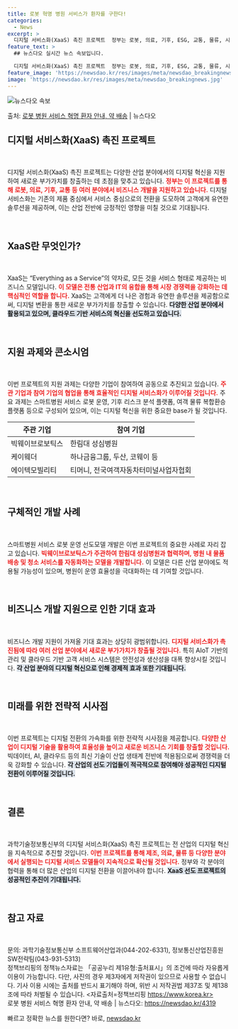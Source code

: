 ```yaml
---
title: 로봇 혁명 병원 서비스가 환자를 구한다!
categories:
  - News
excerpt: >
  디지털 서비스화(XaaS) 촉진 프로젝트  정부는 로봇, 의료, 기후, ESG, 교통, 물류, 시설안전, 고…
feature_text: >
  ## 뉴스다오 실시간 뉴스 속보입니다.

  디지털 서비스화(XaaS) 촉진 프로젝트  정부는 로봇, 의료, 기후, ESG, 교통, 물류, 시설안전, 고…
feature_image: 'https://newsdao.kr/res/images/meta/newsdao_breakingnews.jpg'
image: 'https://newsdao.kr/res/images/meta/newsdao_breakingnews.jpg'
---
```


![뉴스다오 속보](https://newsdao.kr/res/images/meta/newsdao_breakingnews.jpg)

<p>출처: <a href="https://newsdao.kr/4319" rel="dofollow">로봇 병원 서비스 혁명 환자 안내, 약 배송</a> | 뉴스다오</p>

<h2 data-ke-size="size26">디지털 서비스화(XaaS) 촉진 프로젝트</h2>

<p data-ke-size="size16">&nbsp;</p>

디지털 서비스화(XaaS) 촉진 프로젝트는 다양한 산업 분야에서의 디지털 혁신을 지원하여 새로운 부가가치를 창출하는 데 초점을 맞추고 있습니다. <b><span style="color: #ee2323;">정부는 이 프로젝트를 통해 로봇, 의료, 기후, 교통 등 여러 분야에서 비즈니스 개발을 지원하고 있습니다.</span></b> 디지털 서비스화는 기존의 제품 중심에서 서비스 중심으로의 전환을 도모하여 고객에게 유연한 솔루션을 제공하며, 이는 산업 전반에 긍정적인 영향을 미칠 것으로 기대됩니다. 

<p data-ke-size="size16">&nbsp;</p>

<h2 data-ke-size="size26">XaaS란 무엇인가?</h2>

<p data-ke-size="size16">&nbsp;</p>

XaaS는 “Everything as a Service”의 약자로, 모든 것을 서비스 형태로 제공하는 비즈니스 모델입니다. <b><span style="color: #ee2323;">이 모델은 전통 산업과 IT의 융합을 통해 시장 경쟁력을 강화하는 데 핵심적인 역할을 합니다.</span></b> XaaS는 고객에게 더 나은 경험과 유연한 솔루션을 제공함으로써, 디지털 변환을 통한 새로운 부가가치를 창출할 수 있습니다. <b><span style="background-color: #21538527;">다양한 산업 분야에서 활용되고 있으며, 클라우드 기반 서비스의 혁신을 선도하고 있습니다.</span></b>

<p data-ke-size="size16">&nbsp;</p>

<h2 data-ke-size="size26">지원 과제와 콘소시엄</h2>

<p data-ke-size="size16">&nbsp;</p>

이번 프로젝트의 지원 과제는 다양한 기업이 참여하여 공동으로 추진되고 있습니다. <b><span style="color: #ee2323;">주관 기업과 참여 기업의 협업을 통해 효율적인 디지털 서비스화가 이루어질 것입니다.</span></b> 주요 과제는 스마트병원 서비스 로봇 운영, 기후 리스크 분석 플랫폼, 여객 물류 복합환승 플랫폼 등으로 구성되어 있으며, 이는 디지털 혁신을 위한 중요한 base가 될 것입니다. 

| 주관 기업        | 참여 기업                     |
|------------------|------------------------------|
| 빅웨이브로보틱스 | 한림대 성심병원               |
| 케이웨더          | 하나금융그룹, 두산, 코웨이 등 |
| 에이텍모빌리티   | 티머니, 전국여객자동차터미널사업자협회 |

<p data-ke-size="size16">&nbsp;</p>

<h2 data-ke-size="size26">구체적인 개발 사례</h2>

<p data-ke-size="size16">&nbsp;</p>

스마트병원 서비스 로봇 운영 선도모델 개발은 이번 프로젝트의 중요한 사례로 자리 잡고 있습니다. <b><span style="color: #ee2323;">빅웨이브로보틱스가 주관하여 한림대 성심병원과 협력하며, 병원 내 물품 배송 및 청소 서비스를 자동화하는 모델을 개발합니다.</span></b> 이 모델은 다른 산업 분야에도 적용될 가능성이 있으며, 병원이 운영 효율성을 극대화하는 데 기여할 것입니다. 

<p data-ke-size="size16">&nbsp;</p>

<h2 data-ke-size="size26">비즈니스 개발 지원으로 인한 기대 효과</h2>

<p data-ke-size="size16">&nbsp;</p>

비즈니스 개발 지원이 가져올 기대 효과는 상당히 광범위합니다. <b><span style="color: #ee2323;">디지털 서비스화가 촉진됨에 따라 여러 산업 분야에서 새로운 부가가치가 창출될 것입니다.</span></b> 특히 AIoT 기반의 관리 및 클라우드 기반 고객 서비스 시스템은 안전성과 생산성을 대폭 향상시킬 것입니다. <b><span style="background-color: #21538527;">각 산업 분야의 디지털 혁신으로 인해 경제적 효과 또한 기대됩니다.</span></b>

<p data-ke-size="size16">&nbsp;</p>

<h2 data-ke-size="size26">미래를 위한 전략적 시사점</h2>

<p data-ke-size="size16">&nbsp;</p>

이번 프로젝트는 디지털 전환의 가속화를 위한 전략적 시사점을 제공합니다. <b><span style="color: #ee2323;">다양한 산업이 디지털 기술을 활용하여 효율성을 높이고 새로운 비즈니스 기회를 창출할 것입니다.</span></b> 빅데이터, AI, 클라우드 등의 최신 기술이 산업 생태계 전반에 적용됨으로써 경쟁력을 더욱 강화할 수 있습니다. <b><span style="background-color: #21538527;">각 산업의 선도 기업들이 적극적으로 참여해야 성공적인 디지털 전환이 이루어질 것입니다.</span></b>

<p data-ke-size="size16">&nbsp;</p>

<h2 data-ke-size="size26">결론</h2>

<p data-ke-size="size16">&nbsp;</p>

과학기술정보통신부의 디지털 서비스화(XaaS) 촉진 프로젝트는 전 산업의 디지털 혁신을 지속적으로 추진할 것입니다. <b><span style="color: #ee2323;">이번 프로젝트를 통해 제조, 의료, 물류 등 다양한 분야에서 실행되는 디지털 서비스 모델들이 지속적으로 확산될 것입니다.</span></b> 정부와 각 분야의 협력을 통해 더 많은 산업의 디지털 전환을 이끌어내야 합니다. <b><span style="background-color: #21538527;">XaaS 선도 프로젝트의 성공적인 추진이 기대됩니다.</span></b>

<p data-ke-size="size16">&nbsp;</p>

<h2 data-ke-size="size26">참고 자료</h2>

<p data-ke-size="size16">&nbsp;</p>

문의: 과학기술정보통신부 소프트웨어산업과(044-202-6331), 정보통신산업진흥원 SW전략팀(043-931-5313)  
정책브리핑의 정책뉴스자료는 「공공누리 제1유형:출처표시」의 조건에 따라 자유롭게 이용이 가능합니다. 다만, 사진의 경우 제3자에게 저작권이 있으므로 사용할 수 없습니다. 기사 이용 시에는 출처를 반드시 표기해야 하며, 위반 시 저작권법 제37조 및 제138조에 따라 처벌될 수 있습니다. <자료출처=정책브리핑 https://www.korea.kr>  
로봇 병원 서비스 혁명 환자 안내, 약 배송 | 뉴스다오: https://newsdao.kr/4319 

빠르고 정확한 뉴스를 원한다면? 바로, <a href="https://newsdao.kr" rel="dofollow">newsdao.kr</a>


